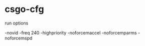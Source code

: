 # csgo-cfg

run options

-novid -freq 240 -highpriority -noforcemaccel -noforcemparms -noforcemspd

